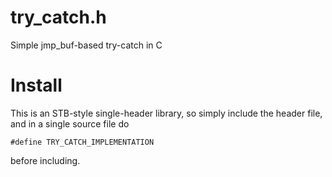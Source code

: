 # try_catch.h
Simple jmp_buf-based try-catch in C

# Install
This is an STB-style single-header library, so simply include the header file, and in a single source file do
```
#define TRY_CATCH_IMPLEMENTATION
```
before including.
